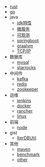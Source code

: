 * [rust](https://rustwiki.org/zh-CN/book/)
* [go](https://golang-china.github.io/gopl-zh/)
* java
  * [jdk特性](docs/jdk.md)
  * [微服务](docs/微服务.md)
  * [可观测](docs/可观测.md)
  * [springboot](docs/springboot.md)
  * [graalvm](docs/graalvm.md)
  * [TCP/IP](docs/tcp_ip.md)
* 数据库
  * [mysql](docs/mysql.md)
  * [starrocks](docs/starrocks.md)
* 中间件
  * [kafka](docs/kafka.md)
  * [redis](docs/redis.md)
  * [zookeeper](docs/zookeeper.md)
* 运维
  * [jenkins](docs/jenkins.md)
  * [docker](docs/docker.md)
  * [rancher](docs/rancher.md)
  * [linux](docs/linux.md)
* 前端
  * [node](docs/node.md)
* gist
  * [IterDBUtil](docs/gist/iterdb.md)  
* 其他
  * [maven](docs/maven.md)
  * [benchmark](docs/benchmark.md)
  * [other](docs/other.md)
